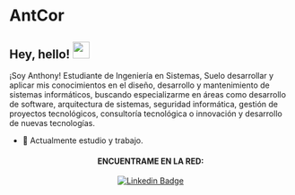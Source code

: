 # AntCor

<h2> Hey, hello! <img src="https://user-images.githubusercontent.com/70911022/183312043-095cc4b6-9fc5-4d34-9eb4-b21fa9de8e50.gif "width="30px"></h2>

¡Soy Anthony! Estudiante de Ingeniería en Sistemas, Suelo desarrollar y aplicar mis conocimientos en el diseño, desarrollo y mantenimiento de sistemas informáticos, buscando especializarme en áreas como desarrollo de software, arquitectura de sistemas, seguridad informática, gestión de proyectos tecnológicos, consultoría tecnológica o innovación y desarrollo de nuevas tecnologías.

- 🌱 Actualmente estudio y trabajo. 

<div align="center">
  <h4>ENCUENTRAME EN LA RED:</h4>
  
   [![Linkedin Badge](https://img.shields.io/badge/LinkedIn-0077B5?style=for-the-badge&logo=linkedin&logoColor=white)](https://www.linkedin.com/in/anthony-c-a12928111/)

  <!--  ![](https://komarev.com/ghpvc/?username=your-github-KarlyPM&color=dc143c) -->
</div>
